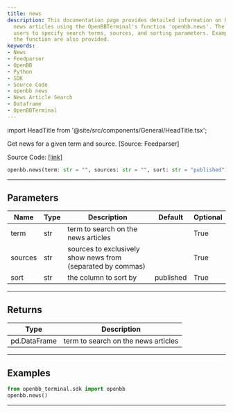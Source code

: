 ```yaml
---
title: news
description: This documentation page provides detailed information on how to retrieve
  news articles using the OpenBBTerminal's function 'openbb.news'. The function allows
  users to specify search terms, sources, and sorting parameters. Examples of using
  the function are also provided.
keywords:
- News
- Feedparser
- OpenBB
- Python
- SDK
- Source Code
- openbb news
- News Article Search
- Dataframe
- OpenBBTerminal
---
```


import HeadTitle from '@site/src/components/General/HeadTitle.tsx';

<HeadTitle title="news - Reference | OpenBB SDK Docs" />

Get news for a given term and source. [Source: Feedparser]

Source Code: [[link](https://github.com/OpenBB-finance/OpenBBTerminal/tree/main/openbb_terminal/common/feedparser_model.py#L13)]

```python
openbb.news(term: str = "", sources: str = "", sort: str = "published")
```

---

## Parameters

| Name | Type | Description | Default | Optional |
| ---- | ---- | ----------- | ------- | -------- |
| term | str | term to search on the news articles |  | True |
| sources | str | sources to exclusively show news from (separated by commas) |  | True |
| sort | str | the column to sort by | published | True |


---

## Returns

| Type | Description |
| ---- | ----------- |
| pd.DataFrame | term to search on the news articles |
---

## Examples

```python
from openbb_terminal.sdk import openbb
openbb.news()
```

---
